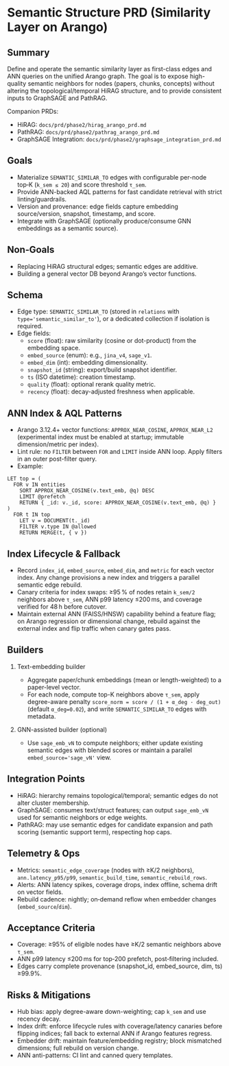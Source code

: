# Semantic Structure PRD (Similarity Layer on Arango)

## Summary

Define and operate the semantic similarity layer as first-class edges and ANN queries on the unified Arango graph. The goal is to expose high-quality semantic neighbors for nodes (papers, chunks, concepts) without altering the topological/temporal HiRAG structure, and to provide consistent inputs to GraphSAGE and PathRAG.

Companion PRDs:

- HiRAG: `docs/prd/phase2/hirag_arango_prd.md`
- PathRAG: `docs/prd/phase2/pathrag_arango_prd.md`
- GraphSAGE Integration: `docs/prd/phase2/graphsage_integration_prd.md`

## Goals

- Materialize `SEMANTIC_SIMILAR_TO` edges with configurable per-node top‑K (`k_sem ≤ 20`) and score threshold `τ_sem`.
- Provide ANN-backed AQL patterns for fast candidate retrieval with strict linting/guardrails.
- Version and provenance: edge fields capture embedding source/version, snapshot, timestamp, and score.
- Integrate with GraphSAGE (optionally produce/consume GNN embeddings as a semantic source).

## Non‑Goals

- Replacing HiRAG structural edges; semantic edges are additive.
- Building a general vector DB beyond Arango’s vector functions.

## Schema

- Edge type: `SEMANTIC_SIMILAR_TO` (stored in `relations` with `type='semantic_similar_to'`), or a dedicated collection if isolation is required.
- Edge fields:
  - `score` (float): raw similarity (cosine or dot-product) from the embedding space.
  - `embed_source` (enum): e.g., `jina_v4`, `sage_v1`.
  - `embed_dim` (int): embedding dimensionality.
  - `snapshot_id` (string): export/build snapshot identifier.
  - `ts` (ISO datetime): creation timestamp.
  - `quality` (float): optional rerank quality metric.
  - `recency` (float): decay-adjusted freshness when applicable.

## ANN Index & AQL Patterns

- Arango 3.12.4+ vector functions: `APPROX_NEAR_COSINE`, `APPROX_NEAR_L2` (experimental index must be enabled at startup; immutable dimension/metric per index).
- Lint rule: no `FILTER` between `FOR` and `LIMIT` inside ANN loop. Apply filters in an outer post-filter query.
- Example:

```aql
LET top = (
  FOR v IN entities
    SORT APPROX_NEAR_COSINE(v.text_emb, @q) DESC
    LIMIT @prefetch
    RETURN { _id: v._id, score: APPROX_NEAR_COSINE(v.text_emb, @q) }
)
  FOR t IN top
    LET v = DOCUMENT(t._id)
    FILTER v.type IN @allowed
    RETURN MERGE(t, { v })
```

## Index Lifecycle & Fallback

- Record `index_id`, `embed_source`, `embed_dim`, and `metric` for each vector index. Any change provisions a new index and triggers a parallel semantic edge rebuild.
- Canary criteria for index swaps: ≥95 % of nodes retain `k_sem/2` neighbors above `τ_sem`, ANN p99 latency ≤200 ms, and coverage verified for 48 h before cutover.
- Maintain external ANN (FAISS/HNSW) capability behind a feature flag; on Arango regression or dimensional change, rebuild against the external index and flip traffic when canary gates pass.

## Builders

1) Text-embedding builder
   - Aggregate paper/chunk embeddings (mean or length-weighted) to a paper-level vector.
   - For each node, compute top-K neighbors above `τ_sem`, apply degree-aware penalty `score_norm = score / (1 + α_deg · deg_out)` (default `α_deg=0.02`), and write `SEMANTIC_SIMILAR_TO` edges with metadata.

2) GNN-assisted builder (optional)
   - Use `sage_emb_vN` to compute neighbors; either update existing semantic edges with blended scores or maintain a parallel `embed_source='sage_vN'` view.

## Integration Points

- HiRAG: hierarchy remains topological/temporal; semantic edges do not alter cluster membership.
- GraphSAGE: consumes text/struct features; can output `sage_emb_vN` used for semantic neighbors or edge weights.
- PathRAG: may use semantic edges for candidate expansion and path scoring (semantic support term), respecting hop caps.

## Telemetry & Ops

- Metrics: `semantic_edge_coverage` (nodes with ≥K/2 neighbors), `ann.latency_p95/p99`, `semantic_build_time`, `semantic_rebuild_rows`.
- Alerts: ANN latency spikes, coverage drops, index offline, schema drift on vector fields.
- Rebuild cadence: nightly; on‑demand reflow when embedder changes (`embed_source`/`dim`).

## Acceptance Criteria

- Coverage: ≥95% of eligible nodes have ≥K/2 semantic neighbors above `τ_sem`.
- ANN p99 latency ≤200 ms for top‑200 prefetch, post‑filtering included.
- Edges carry complete provenance (snapshot_id, embed_source, dim, ts) ≥99.9%.

## Risks & Mitigations

- Hub bias: apply degree-aware down-weighting; cap `k_sem` and use recency decay.
- Index drift: enforce lifecycle rules with coverage/latency canaries before flipping indices; fall back to external ANN if Arango features regress.
- Embedder drift: maintain feature/embedding registry; block mismatched dimensions; full rebuild on version change.
- ANN anti-patterns: CI lint and canned query templates.
